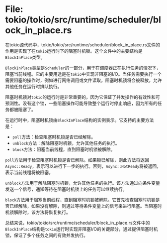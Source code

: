 # File: tokio/tokio/src/runtime/scheduler/block_in_place.rs

在tokio源代码中，tokio/tokio/src/runtime/scheduler/block_in_place.rs文件的作用是实现了在`tokio`运行时下的阻塞时机锁。这个文件中的主要结构是`BlockInPlace`类型。

`BlockInPlace`类型是`Scheduler`的一部分，用于在调度器正在执行任务的情况下，阻塞当前线程。它的主要用途是在`tokio`中实现非阻塞的I/O。当任务需要执行一个需要阻塞的操作时，例如进行网络调用或文件读取，阻塞时机锁将会被释放，允许其他任务在运行时排队执行。

阻塞时机锁对`tokio`的运行时是非常重要的，因为它保证了并发操作的有效性和可预测性。没有这个锁，一些阻塞操作可能导致整个运行时停止响应，因为所有的任务都被阻塞了。

在运行时中，阻塞时机锁由`BlockInPlace`结构的实例表示。它支持的主要方法是：

- `poll`方法：检查阻塞时机锁是否已经解除。
- `unblock`方法：解除阻塞时机锁，允许其他任务的执行。
- `block`方法：阻塞当前线程，直到阻塞时机锁被解除。

`poll`方法用于检查阻塞时机锁是否已解除。如果锁已解除，则此方法将返回`Async::Ready`，表示可以进行下一步的执行。否则，`Async::NotReady`将被返回，表示当前线程将被阻塞。

`unblock`方法用于解除阻塞时机锁，允许其他任务的执行。该方法通过向条件变量发送一个信号，通知等待在阻塞时机锁上的任务可以继续执行。

`block`方法用于阻塞当前线程，直到阻塞时机锁被解除。它首先检查阻塞时机锁是否已经解除，如果没有解除，则通过等待条件变量上的信号来进行阻塞。当阻塞时机锁解除时，该方法将恢复执行。

总结来说，tokio/tokio/src/runtime/scheduler/block_in_place.rs文件中的`BlockInPlace`结构是`tokio`运行时实现非阻塞I/O的关键部分，通过提供阻塞时机锁，保证了多个任务之间的有效并发执行。

